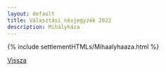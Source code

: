 ```yaml
---
layout: default
title: Választási névjegyzék 2022
description: Mihályháza
---
```


{% include settlementHTMLs/Mihaalyhaaza.html %}

[Vissza](../)